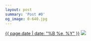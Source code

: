 ```yaml
---
layout: post
summary: 'Post #0'
og_image: 0-640.jpg
---
```


<p>
  <time><a href="/0">{{ page.date | date: "%B %e, %Y" }}</a></time>
  <a href="/0"><img src="{{ site.assets_url }}/0-320.jpg" srcset="{{ site.assets_url }}/0-640.jpg 640w, {{ site.assets_url }}/0-480.jpg 480w, {{ site.assets_url }}/0-320.jpg 320w, {{ site.assets_url }}/0-160.jpg 160w" sizes="(min-width: 700px) 50vw, calc(100vw - 2rem)" /></a>
</p>
